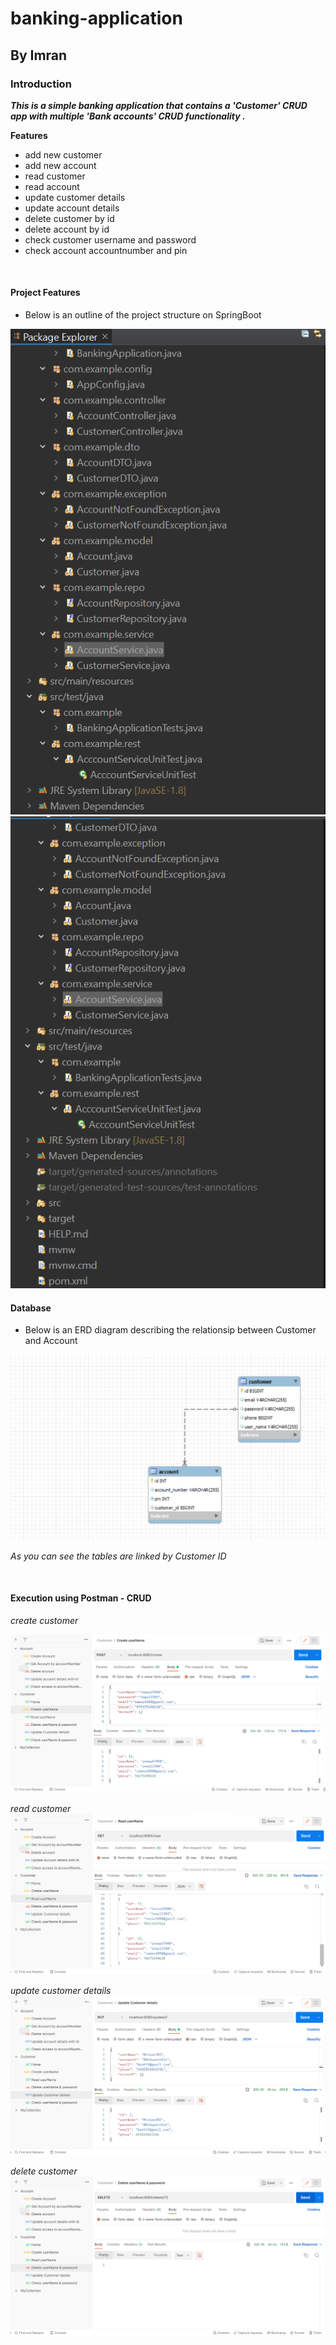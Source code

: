 # banking-application
## By Imran
### Introduction
**_This is a simple banking application that contains a 'Customer' CRUD app with multiple 'Bank accounts' CRUD functionality ._**
<br>

**Features**
<br>
* add new customer
* add new account
* read customer
* read account
* update customer details
* update account details
* delete customer by id
* delete account by id
* check customer username and password
* check account accountnumber and pin

<br>

#### Project Features
* Below is an outline of the project structure on SpringBoot

<img src =https://github.com/imranow/banking-application/blob/main/assets/bank_fullscreen1.png>
<img src =https://github.com/imranow/banking-application/blob/main/assets/bank_fullscreen2.png>

<br>

#### Database
* Below is an ERD diagram describing the relationsip between Customer and Account

<img src=https://github.com/imranow/banking-application/blob/main/assets/mysql_diagram.png>

*As you can see the tables are linked by Customer ID*

<br>

#### Execution using Postman - CRUD

*create customer*

<img src =https://github.com/imranow/banking-application/blob/main/assets/Customer_create.png>

*read customer*
<img src = https://github.com/imranow/banking-application/blob/main/assets/customer_read.png>

*update customer details*
<img src=https://github.com/imranow/banking-application/blob/main/assets/customer_update.png>

*delete customer*
<img src=https://github.com/imranow/banking-application/blob/main/assets/customer_delete.png>




